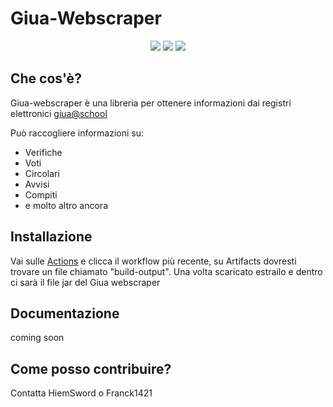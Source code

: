 # Giua-Webscraper

<p align='center'>
  <a href='https://github.com/Giua-app/Giua-Webscraper/blob/master/LICENSE'><img src='https://img.shields.io/github/license/Giua-app/Giua-Webscraper'/></a>
  <img src='https://img.shields.io/github/v/tag/Giua-app/Giua-Webscraper?label=version&include_prereleases&color=success'/>
  <a href='https://github.com/Giua-app/Giua-Webscraper/actions/workflows/maven.yml'><img src='https://github.com/Giua-app/Giua-Webscraper/actions/workflows/maven.yml/badge.svg'/></a>
</p>


## Che cos'è?
Giua-webscraper è una libreria per ottenere informazioni dai registri elettronici [giua@school](https://github.com/trinko/giuaschool) 

Può raccogliere informazioni su:
- Verifiche
- Voti
- Circolari
- Avvisi
- Compiti
- e molto altro ancora

## Installazione
Vai sulle [Actions](https://github.com/Giua-app/Giua-Webscraper/actions) e clicca il workflow più recente, su Artifacts dovresti trovare un file chiamato "build-output". Una volta scaricato estrailo e dentro ci sarà il file jar del Giua webscraper

## Documentazione
coming soon


## Come posso contribuire?
Contatta HiemSword o Franck1421
